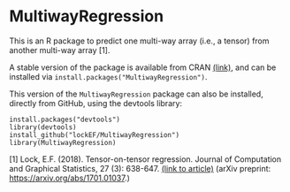 # MultiwayRegression

This is an R package to predict one multi-way array (i.e., a tensor) from another multi-way array [1]. 

A stable version of the package is available from CRAN [(link)](https://cran.r-project.org/web/packages/MultiwayRegression/index.html), and can be installed via ``install.packages("MultiwayRegression")``. 

This version of the `MultiwayRegression` package can also be installed, directly from GitHub, using the devtools library:

```
install.packages("devtools")
library(devtools)
install_github("lockEF/MultiwayRegression")
library(MultiwayRegression)
``` 

[1] Lock, E.F. (2018). Tensor-on-tensor regression. Journal of Computation and Graphical Statistics, 27 (3): 638-647. [(link to article)](https://www.tandfonline.com/doi/abs/10.1080/10618600.2017.1401544) (arXiv preprint: https://arxiv.org/abs/1701.01037.)

